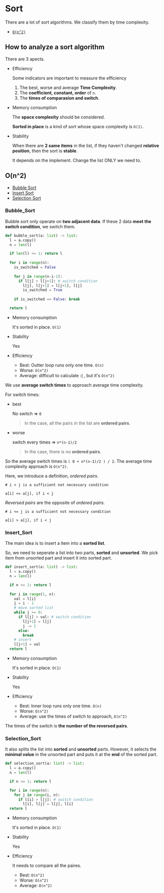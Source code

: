 # Sort

There are a lot of sort algorithms. We classify them by time complexity.

- [`O(n^2)`](##O(n^2))

## How to analyze a sort algorithm

There are 3 apects.

- Efficiency

  Some indicators are important to measure the efficiency 
  1. The best, worse and average **Time Complexity**.
  2. The **coefficient, constant, order** of `n`.
  3. The **times of comparasion and switch**.

- Memory consumption
  
  The **space complexity** should be considered.
  
  **Sorted in place** is a kind of sort whose space complexity is `O(1)`.
  
- Stability

  When there are **2 same items** in the list, if they haven't changed **relative position**, then the sort is **stable**.

  It depends on the implement. Change the list ONLY we need to.

## O(n^2)

- [Bubble Sort](###Bubble_Sort)
- [Insert Sort](###Insert_Sort)
- [Selection Sort](###Selection_Sort)

### Bubble_Sort

Bubble sort only operate on **two adjacent data**. If these 2 data **meet the switch condition**, we switch them.

```python
def bubble_sort(a: list) -> list:
  l = a.copy()
  n = len(l)

  if len(l) <= 1: return l
  
  for i in range(n):
    is_switched = False
    
    for j in range(n-i-1):
      if l[j] > l[j+1]: # switch condition
        l[j], l[j+1] = l[j+1], l[j]
        is_switched = True
    
    if is_switched == False: break

  return l
```

- Memory consumption
  
  It's sorted in place. `O(1)`

- Stability 
  
  Yes

- Efficiency

  - Best: Outter loop runs only one time. `O(n)`
  - Worse: `O(n^2)`
  - Average: difficult to calculate :( , but it's `O(n^2)`

We use **average switch times** to approach average time complexity.

For switch times:

- best
  
  No switch => `0`

  > In the case, all the pairs in the list are **ordered pairs**.

- worse
  
  switch every times => `n*(n-1)/2`

  > In the case, there is no **ordered pairs**.

So the average switch times is `( 0 + n*(n-1)/2 ) / 2`. The average time complexity approach is `O(n^2)`.

Here, we introduce a definition, *ordered pairs*.

```
# i < j is a sufficient not necessary condition

a[i] <= a[j], if i < j
```

*Reversed pairs* are the opposite of *ordered pairs*.

```
# i <= j is a sufficient not necessary condition

a[i] > a[j], if i < j
```

### Insert_Sort

The main idea is to insert a item into a **sorted list**.

So, we need to seperate a list into two parts, **sorted** and **unsorted**. We pick item from unsorted part and insert it into sorted part.

```python
def insert_sort(a: list) -> list:
  l = a.copy()
  n = len(l)

  if n <= 1: return l
  
  for i in range(1, n):
    val = l[i]
    j = i - 1
    # move sorted list
    while j >= 0:
      if l[j] > val: # switch condition
        l[j+1] = l[j]
        j -= 1
      else:
        break
    # insert
    l[j+1] = val
  return l
```

- Memory consumption
  
  It's sorted in place. `O(1)`

- Stability 
  
  Yes

- Efficiency

  - Best: Inner loop runs only one time. `O(n)`
  - Worse: `O(n^2)`
  - Average: use the times of switch to approach, `O(n^2)`

The times of the switch is **the number of the reversed pairs**.

### Selection_Sort

It also splits the list into **sorted** and **unsorted** parts. However, it selects the **minimal value** in the unsorted part and puts it at the **end** of the sorted part.

```python
def selection_sort(a: list) -> list:
  l = a.copy()
  n = len(l)

  if n <= 1: return l

  for i in range(n):
    for j in range(i, n):
      if l[i] > l[j]: # switch condition
        l[i], l[j] = l[j], l[i]
  return l 
```

- Memory consumption
  
  It's sorted in place. `O(1)`

- Stability 
  
  Yes

- Efficiency
  
  It needs to compare all the paires.

  - Best: `O(n^2)`
  - Worse: `O(n^2)`
  - Average: `O(n^2)`








